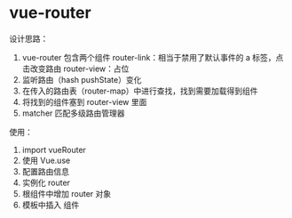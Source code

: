 # vue-router

设计思路：
1. vue-router 包含两个组件 
    router-link：相当于禁用了默认事件的 a 标签，点击改变路由
    router-view：占位
2. 监听路由（hash pushState）变化
3. 在传入的路由表（router-map）中进行查找，找到需要加载得到组件
4. 将找到的组件塞到 router-view 里面
5. matcher 匹配多级路由管理器

使用：
1. import vueRouter
2. 使用 Vue.use
3. 配置路由信息
4. 实例化 router
5. 根组件中增加 router 对象
6. 模板中插入 <router-view> 组件
